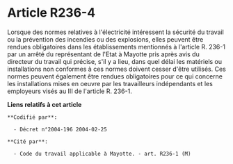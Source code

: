 # Article R236-4

Lorsque des normes relatives à l'électricité intéressent la sécurité du travail ou la prévention des incendies ou des
explosions, elles peuvent être rendues obligatoires dans les établissements mentionnés à l'article R. 236-1 par un arrêté du
représentant de l'Etat à Mayotte pris après avis du directeur du travail qui précise, s'il y a lieu, dans quel délai les
matériels ou installations non conformes à ces normes doivent cesser d'être utilisés. Ces normes peuvent également être
rendues obligatoires pour ce qui concerne les installations mises en oeuvre par les travailleurs indépendants et les
employeurs visés au III de l'article R. 236-1.

**Liens relatifs à cet article**

	**Codifié par**:

	  - Décret n°2004-196 2004-02-25

	**Cité par**:

	  - Code du travail applicable à Mayotte. - art. R236-1 (M)
